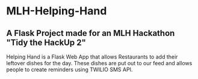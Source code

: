 # MLH-Helping-Hand
## A Flask Project made for an MLH Hackathon "Tidy the HackUp 2"

Helping Hand is a Flask Web App that allows Restaurants to add their leftover dishes for the day.
These dishes are put out to our feed and allows people to create reminders using TWILIO SMS API.
